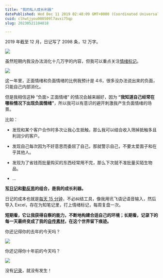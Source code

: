 ```yaml
---
title: "我的私人成长利器"
datePublished: Wed Dec 11 2019 02:48:09 GMT+0000 (Coordinated Universal Time)
cuid: clhwtjyou000509l7avxi75qp
slug: 20230521104818

---
```


2019 年截至 12 月，日记写了 2098 条，12 万字。

![](url)

虽然短期内我没办法消化十几万字的内容，但我可以重点关注[情绪标记](http://mp.weixin.qq.com/s?__biz=MzI3MzU5MDA1OQ==&mid=2247485111&idx=1&sn=2cf5caa5f1d759e258541debd89934d8&chksm=eb21b4f3dc563de5674a17ecbdc84ee69dfd4ee65e7b0963be4000b00f623cc93c414dfdfbf8&scene=21#wechat_redirect)。

![](url)

这一年里，正面情绪和负面情绪的比例我预计是 4:6，很多没办法说出来的负面，只能自己内部消化。

但是我相信这种 “负面&gt; 正面情绪” 的情况会越来越好，因为 **“我知道自己经常在哪些情况下出现负面情绪”**，所以我可以有意识的避开刺激我产生负面情绪的场景。

比如：

* 发现和某个客户合作时多次让我心生抵触，那么我可以结合收入筛掉抵触多且利润少的客户。
    
* 发现自己每次因为不好意思而委屈了自己，那就警示自己，不要太爱面子和在乎其他人。
    
* 发现为了省钱而批量购买的东西经常用不完，那么下次就不准批量买陌生物品。
    
* ...
    

[**写日记**](http://mp.weixin.qq.com/s?__biz=MzI3MzU5MDA1OQ==&mid=2247484707&idx=1&sn=a50c52b3da316a7174adc96b0941d15f&chksm=eb21b767dc563e711ea70c56fd310a1da3b781749062cd32b44f1cf70f060bd02d9869abd98e&scene=21#wechat_redirect)**和**[**勤反思**](http://mp.weixin.qq.com/s?__biz=MzI3MzU5MDA1OQ==&mid=2247485714&idx=1&sn=4b957feaca820f62904448b3dc2b3033&chksm=eb21bb56dc563240fca878b08cf4a6db5b8da36a4db846e113f2723c62cf39e68ceecc54b62f&scene=21#wechat_redirect)**的组合，是我的成长利器。**

日记的成本也就是[每天 15 分钟](http://mp.weixin.qq.com/s?__biz=MzI3MzU5MDA1OQ==&mid=2247485141&idx=1&sn=78ea70af72645dfd17f7d8fa7749c7b7&chksm=eb21b491dc563d87687a2423c12e6e10ad89d18e24fd4bb3b19b1aadfea23c303767526d553c&scene=21#wechat_redirect)，不必纠结工具，像我用讯飞语记语音输入，然后导入 Excel，存在为知笔记里，打上情绪标记，每周复盘一次。

**短期看，它让我获得自察的能力，不断地构建合适自己的环境；长期看，记录下的每一天最终变成了我的**[**自传素材**](http://mp.weixin.qq.com/s?__biz=MzI3MzU5MDA1OQ==&mid=2247484633&idx=1&sn=4aada58de098175ab7a33f6f99d49401&chksm=eb21b69ddc563f8b4f61322a6cb756277c3c8fb780434189f6273798a9bdb42635f175b1dd1d&scene=21#wechat_redirect)**，在这个世界留下痕迹。**

你还记得你的去年的今天吗？

![](url)

你还记得你十年前的今天吗？

![](url)

没有[记录](http://mp.weixin.qq.com/s?__biz=MzI3MzU5MDA1OQ==&mid=2247484873&idx=1&sn=b45dd7055fced2c82fbd73482814f94f&chksm=eb21b78ddc563e9b9566f248e8ddc8b665ff5eee22aac28a41a9d6b32f4e78a8a9a2d982ac78&scene=21#wechat_redirect)，就没有发生！